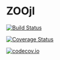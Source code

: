 # ZOOjl

[![Build Status](https://travis-ci.org/AlexLiuyuren/ZOOjl.jl.svg?branch=master)](https://travis-ci.org/AlexLiuyuren/ZOOjl.jl)

[![Coverage Status](https://coveralls.io/repos/AlexLiuyuren/ZOOjl.jl/badge.svg?branch=master&service=github)](https://coveralls.io/github/AlexLiuyuren/ZOOjl.jl?branch=master)

[![codecov.io](http://codecov.io/github/AlexLiuyuren/ZOOjl.jl/coverage.svg?branch=master)](http://codecov.io/github/AlexLiuyuren/ZOOjl.jl?branch=master)
